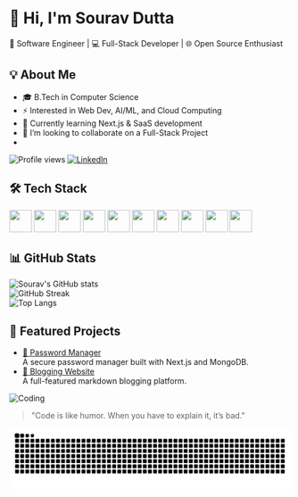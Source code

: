 # 👋 Hi, I'm Sourav Dutta  
🚀 Software Engineer | 💻 Full-Stack Developer | 🌐 Open Source Enthusiast


## 💡 About Me  
- 🎓 B.Tech in Computer Science  
- ⚡ Interested in Web Dev, AI/ML, and Cloud Computing  
- 🌱 Currently learning Next.js & SaaS development
- 👯 I’m looking to collaborate on a Full-Stack Project
- 
![Profile views](https://komarev.com/ghpvc/?username=Souravdutta09&color=blue)
[![LinkedIn](https://img.shields.io/badge/LinkedIn-Connect-blue?logo=linkedin)](https://linkedin.com/in/sourav-dutta-195934237)


## 🛠️ Tech Stack  

<p align="left">
  <img src="https://cdn.jsdelivr.net/gh/devicons/devicon/icons/javascript/javascript-original.svg" width="40" height="40"/>
  <img src="https://cdn.jsdelivr.net/gh/devicons/devicon/icons/python/python-original.svg" width="40" height="40"/>
  <img src="https://cdn.jsdelivr.net/gh/devicons/devicon/icons/java/java-original.svg" width="40" height="40"/>
  <img src="https://cdn.jsdelivr.net/gh/devicons/devicon/icons/react/react-original.svg" width="40" height="40"/>
  <img src="https://cdn.jsdelivr.net/gh/devicons/devicon/icons/nextjs/nextjs-original.svg" width="40" height="40"/>
  <img src="https://cdn.jsdelivr.net/gh/devicons/devicon/icons/nodejs/nodejs-original.svg" width="40" height="40"/>
  <img src="https://cdn.jsdelivr.net/gh/devicons/devicon/icons/mongodb/mongodb-original.svg" width="40" height="40"/>
  <img src="https://cdn.jsdelivr.net/gh/devicons/devicon/icons/mysql/mysql-original.svg" width="40" height="40"/>
  <img src="https://cdn.jsdelivr.net/gh/devicons/devicon/icons/git/git-original.svg" width="40" height="40"/>
  <img src="https://cdn.jsdelivr.net/gh/devicons/devicon/icons/github/github-original.svg" width="40" height="40"/>
</p>

## 📊 GitHub Stats  
![Sourav's GitHub stats](https://github-readme-stats.vercel.app/api?username=Souravdutta09&show_icons=true&theme=radical)  
![GitHub Streak](https://github-readme-streak-stats.herokuapp.com/?user=Souravdutta09&theme=radical)  
![Top Langs](https://github-readme-stats.vercel.app/api/top-langs/?username=Souravdutta09&layout=compact&theme=radical)

## 🚀 Featured Projects  
- [🔐 Password Manager](https://github.com/yourusername/password-manager)  
  A secure password manager built with Next.js and MongoDB.  
- [📝 Blogging Website](https://github.com/yourusername/blog-site)  
  A full-featured markdown blogging platform.  


![Coding](https://i.imgur.com/A6bWGFl.gif)  
> "Code is like humor. When you have to explain it, it’s bad."


![Snake animation](https://raw.githubusercontent.com/Souravdutta09/Souravdutta09/output/github-contribution-grid-snake.svg)




<!--
**Souravdutta09/Souravdutta09** is a ✨ _special_ ✨ repository because its `README.md` (this file) appears on your GitHub profile.

Here are some ideas to get you started:

- 🔭 I’m currently working on ...
- 🌱 I’m currently learning ...
- 👯 I’m looking to collaborate on ...
- 🤔 I’m looking for help with ...
- 💬 Ask me about ...
- 📫 How to reach me: ...
- 😄 Pronouns: ...
- ⚡ Fun fact: ...
-->
